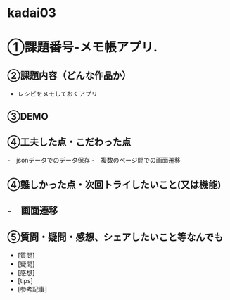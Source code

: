 # kadai03

# ①課題番号-メモ帳アプリ.


## ②課題内容（どんな作品か）
- レシピをメモしておくアプリ

## ③DEMO


## ④工夫した点・こだわった点
-　jsonデータでのデータ保存
-　複数のページ間での画面遷移

## ④難しかった点・次回トライしたいこと(又は機能)
-　画面遷移
-

## ⑤質問・疑問・感想、シェアしたいこと等なんでも
- [質問]
- [疑問]
- [感想]
- [tips]
- [参考記事]
